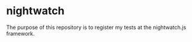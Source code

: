 # nightwatch
The purpose of this repository is to register my tests at the nightwatch.js framework.
